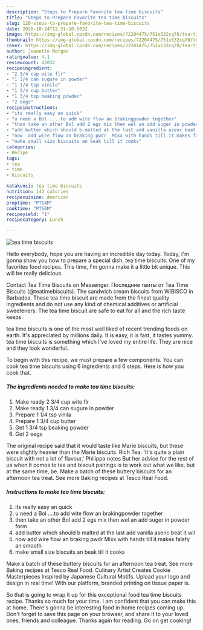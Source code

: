 ```yaml
---
description: "Steps to Prepare Favorite tea time biscuits"
title: "Steps to Prepare Favorite tea time biscuits"
slug: 120-steps-to-prepare-favorite-tea-time-biscuits
date: 2020-10-24T12:31:10.503Z
image: https://img-global.cpcdn.com/recipes/72204475/751x532cq70/tea-time-biscuits-recipe-main-photo.jpg
thumbnail: https://img-global.cpcdn.com/recipes/72204475/751x532cq70/tea-time-biscuits-recipe-main-photo.jpg
cover: https://img-global.cpcdn.com/recipes/72204475/751x532cq70/tea-time-biscuits-recipe-main-photo.jpg
author: Jeanette Morgan
ratingvalue: 4.1
reviewcount: 42032
recipeingredient:
- "2 3/4 cup wite flr"
- "1 3/4 can sugure in powder"
- "1 1/4 tsp vinila"
- "1 3/4 cup butter"
- "1 3/4 tsp beaking powder"
- "2 eegs"
recipeinstructions:
- "its really easy an quick"
- "u need a Bol ....to add wite flow an brakingpowder together"
- "then take an other Bol add 2 egs mix then wel an add suger in powder form"
- "add butter which should b malted at the last add vanilla asenc beat it wll"
- "now  add wire flow an braking pwdr  Mixx with hands till it makes falafy an smooth"
- "make small size biscuits an beak till it cooks"
categories:
- Recipe
tags:
- tea
- time
- biscuits

katakunci: tea time biscuits 
nutrition: 143 calories
recipecuisine: American
preptime: "PT14M"
cooktime: "PT56M"
recipeyield: "1"
recipecategory: Lunch

---
```



![tea time biscuits](https://img-global.cpcdn.com/recipes/72204475/751x532cq70/tea-time-biscuits-recipe-main-photo.jpg)

Hello everybody, hope you are having an incredible day today. Today, I'm gonna show you how to prepare a special dish, tea time biscuits. One of my favorites food recipes. This time, I'm gonna make it a little bit unique. This will be really delicious.

Contact Tea Time Biscuits on Messenger. Последние твиты от Tea Time Biscuits (@teatimebiscuits). The sandwich cream biscuits from WIBISCO in Barbados. These tea time biscuit are made from the finest quality ingredients and do not use any kind of chemical additives or artificial sweeteners. The tea time biscuit are safe to eat for all and the rich taste keeps.

tea time biscuits is one of the most well liked of recent trending foods on earth. It's appreciated by millions daily. It is easy, it is fast, it tastes yummy. tea time biscuits is something which I've loved my entire life. They are nice and they look wonderful.


To begin with this recipe, we must prepare a few components. You can cook tea time biscuits using 6 ingredients and 6 steps. Here is how you cook that.

<!--inarticleads1-->

##### The ingredients needed to make tea time biscuits:

1. Make ready 2 3/4 cup wite flr
1. Make ready 1 3/4 can sugure in powder
1. Prepare 1 1/4 tsp vinila
1. Prepare 1 3/4 cup butter
1. Get 1 3/4 tsp beaking powder
1. Get 2 eegs


The original recipe said that it would taste like Marie biscuits, but these were slightly heavier than the Marie biscuits. Rich Tea. &#39;It&#39;s quite a plain biscuit with not a lot of flavour,&#39; Philippa notes But her advice for the rest of us when it comes to tea and biscuit pairings is to work out what we like, but at the same time, be. Make a batch of these buttery biscuits for an afternoon tea treat. See more Baking recipes at Tesco Real Food. 

<!--inarticleads2-->

##### Instructions to make tea time biscuits:

1. its really easy an quick
1. u need a Bol ....to add wite flow an brakingpowder together
1. then take an other Bol add 2 egs mix then wel an add suger in powder form
1. add butter which should b malted at the last add vanilla asenc beat it wll
1. now  add wire flow an braking pwdr  Mixx with hands till it makes falafy an smooth
1. make small size biscuits an beak till it cooks


Make a batch of these buttery biscuits for an afternoon tea treat. See more Baking recipes at Tesco Real Food. Culinary Artist Creates Cookie Masterpieces Inspired by Japanese Cultural Motifs. Upload your logo and design in real time! With our platform, branded printing on tissue paper is. 

So that is going to wrap it up for this exceptional food tea time biscuits recipe. Thanks so much for your time. I am confident that you can make this at home. There's gonna be interesting food in home recipes coming up. Don't forget to save this page on your browser, and share it to your loved ones, friends and colleague. Thanks again for reading. Go on get cooking!
